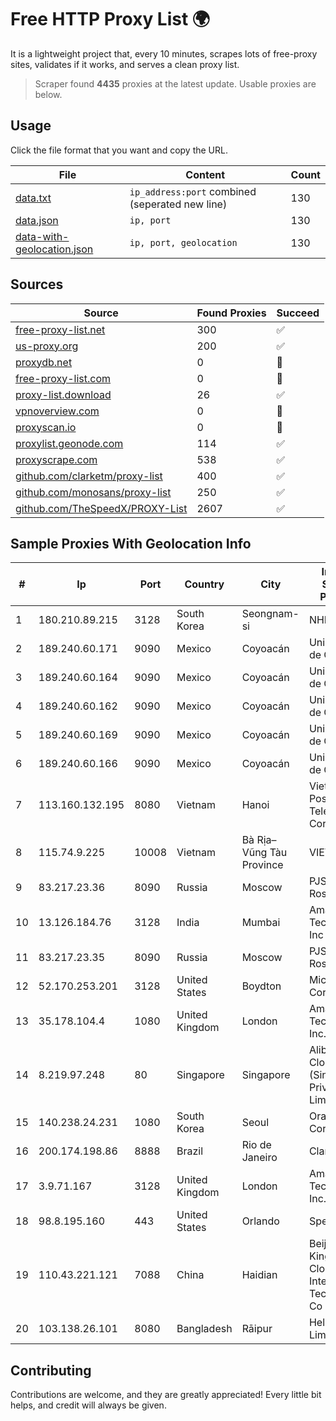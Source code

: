 
# Free HTTP Proxy List 🌍

It is a lightweight project that, every 10 minutes, scrapes lots of free-proxy sites, validates if it works, and serves a clean proxy list.


> Scraper found **4435** proxies at the latest update. Usable proxies are below.

## Usage

Click the file format that you want and copy the URL.


|File|Content|Count|
|----|-------|-----|
|[data.txt](https://raw.githubusercontent.com/themiralay/Proxy-List-World/master/data.txt)|`ip_address:port` combined (seperated new line)|130|
|[data.json](https://raw.githubusercontent.com/themiralay/Proxy-List-World/master/data.json)|`ip, port`|130|
|[data-with-geolocation.json](https://raw.githubusercontent.com/themiralay/Proxy-List-World/master/data-with-geolocation.json)|`ip, port, geolocation`|130|

## Sources

|Source|Found Proxies|Succeed|
|------|-------------|-------|
|[free-proxy-list.net](https://free-proxy-list.net)|300|✅|
|[us-proxy.org](https://www.us-proxy.org)|200|✅|
|[proxydb.net](http://proxydb.net)|0|🚫|
|[free-proxy-list.com](https://free-proxy-list.com/?page=&port=&type%5B%5D=http&type%5B%5D=https&up_time=0&search=Search)|0|🚫|
|[proxy-list.download](https://www.proxy-list.download/HTTP)|26|✅|
|[vpnoverview.com](https://vpnoverview.com/privacy/anonymous-browsing/free-proxy-servers)|0|🚫|
|[proxyscan.io](https://www.proxyscan.io)|0|🚫|
|[proxylist.geonode.com](https://proxylist.geonode.com/api/proxy-list?limit=300&page=1&sort_by=lastChecked&sort_type=desc&protocols=http,https)|114|✅|
|[proxyscrape.com](https://api.proxyscrape.com/v2/?request=displayproxies&protocol=http&timeout=10000&country=all&ssl=all&anonymity=all)|538|✅|
|[github.com/clarketm/proxy-list](https://raw.githubusercontent.com/clarketm/proxy-list/master/proxy-list-raw.txt)|400|✅|
|[github.com/monosans/proxy-list](https://raw.githubusercontent.com/monosans/proxy-list/main/proxies/http.txt)|250|✅|
|[github.com/TheSpeedX/PROXY-List](https://raw.githubusercontent.com/TheSpeedX/PROXY-List/master/http.txt)|2607|✅|


## Sample Proxies With Geolocation Info

|#|Ip|Port|Country|City|Internet Service Provider|
|-|--|----|-------|----|-------------------------|
|1|180.210.89.215|3128|South Korea|Seongnam-si|NHNCLOUD|
|2|189.240.60.171|9090|Mexico|Coyoacán|Uninet S.A. de C.V.|
|3|189.240.60.164|9090|Mexico|Coyoacán|Uninet S.A. de C.V.|
|4|189.240.60.162|9090|Mexico|Coyoacán|Uninet S.A. de C.V.|
|5|189.240.60.169|9090|Mexico|Coyoacán|Uninet S.A. de C.V.|
|6|189.240.60.166|9090|Mexico|Coyoacán|Uninet S.A. de C.V.|
|7|113.160.132.195|8080|Vietnam|Hanoi|VietNam Post and Telecom Corporation|
|8|115.74.9.225|10008|Vietnam|Bà Rịa–Vũng Tàu Province|VIETELxdsl|
|9|83.217.23.36|8090|Russia|Moscow|PJSC Rostelecom|
|10|13.126.184.76|3128|India|Mumbai|Amazon Technologies Inc|
|11|83.217.23.35|8090|Russia|Moscow|PJSC Rostelecom|
|12|52.170.253.201|3128|United States|Boydton|Microsoft Corporation|
|13|35.178.104.4|1080|United Kingdom|London|Amazon Technologies Inc.|
|14|8.219.97.248|80|Singapore|Singapore|Alibaba Cloud (Singapore) Private Limited|
|15|140.238.24.231|1080|South Korea|Seoul|Oracle Corporation|
|16|200.174.198.86|8888|Brazil|Rio de Janeiro|Claro S.A|
|17|3.9.71.167|3128|United Kingdom|London|Amazon Technologies Inc.|
|18|98.8.195.160|443|United States|Orlando|Spectrum|
|19|110.43.221.121|7088|China|Haidian|Beijing Kingsoft Cloud Internet Technology Co|
|20|103.138.26.101|8080|Bangladesh|Rāipur|HelloTech Limited|



## Contributing

Contributions are welcome, and they are greatly appreciated! Every
little bit helps, and credit will always be given.

